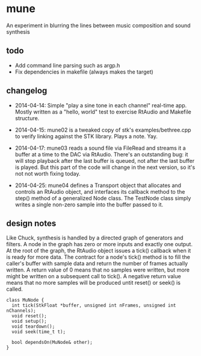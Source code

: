 # mune

An experiment in blurring the lines between music composition and sound synthesis

## todo
* Add command line parsing such as argp.h
* Fix dependencies in makefile (always makes the target)

## changelog 

* 2014-04-14: Simple "play a sine tone in each channel" real-time app.
Mostly written as a "hello, world" test to exercise RtAudio and
Makefile structure.

* 2014-04-15: mune02 is a tweaked copy of stk's examples/bethree.cpp to
verify linking against the STK library.  Plays a note.  Yay.

* 2014-04-17: mune03 reads a sound file via FileRead and streams it a
buffer at a time to the DAC via RtAudio.  There's an outstanding bug:
it will stop playback after the last buffer is queued, not after the
last buffer is played.  But this part of the code will change in the
next version, so it's not not worth fixing today.

* 2014-04-25: mune04 defines a Transport object that allocates and
controls an RtAudio object, and interfaces its callback method to the
step() method of a generalized Node class.  The TestNode class simply
writes a single non-zero sample into the buffer passed to it.

## design notes

Like Chuck, synthesis is handled by a directed graph of generators and
filters.  A node in the graph has zero or more inputs and exactly one
output. At the root of the graph, the RtAudio object issues a tick()
callback when it is ready for more data.  The contract for a node's
tick() method is to fill the caller's buffer with sample data and
return the number of frames actually written.  A return value of 0
means that no samples were written, but more might be written on a
subsequent call to tick().  A negative return value means that no more
samples will be produced untit reset() or seek() is called.

    class MuNode {
      int tick(StkFloat *buffer, unsigned int nFrames, unsigned int nChannels);
      void reset();
      void setup();
      void teardown();
      void seek(time_t t);

      bool dependsOn(MuNode& other);
    }

